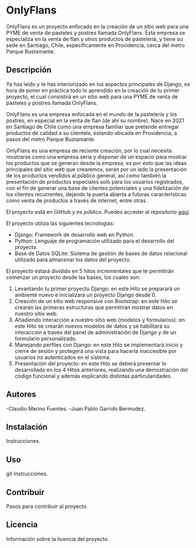 # OnlyFlans

OnlyFlans es un proyecto enfocado en la creación de un sitio web para una PYME de venta de pasteles y postres llamada OnlyFlans. Esta empresa se especializa en la venta de flan y otros productos de pastelería, y tiene su sede en Santiago, Chile, específicamente en Providencia, cerca del metro Parque Bustamante.

## Descripción

Ya has leído y te has interiorizado en los aspectos principales de Django, es hora de poner en práctica todo lo aprendido en la creación de tu primer proyecto, el cual consistirá en un sitio web para una PYME de venta de pasteles y postres llamada OnlyFlans.

OnlyFlans es una empresa enfocada en el mundo de la pastelería y los postres, en especial en la venta de flan (de ahí su nombre). Nace en 2021 en Santiago de Chile como una empresa familiar que pretende entregar productos de calidad a su clientela, estando ubicada en Providencia, a pasos del metro Parque Bustamante.

OnlyFlans es una empresa de reciente creación, por lo cual necesita mostrarse como una empresa seria y disponer de un espacio para mostrar los productos que se generan desde la empresa, es por esto que las ideas principales del sitio web que crearemos, serán por un lado la presentación de los productos vendidos al público general, así como también la presentación de productos especiales solo para los usuarios registrados, con el fin de generar una base de clientes potenciales y una fidelización de los clientes recurrentes, dejando la puerta abierta a futuras características como venta de productos a través de internet, entre otras.

El proyecto está en GitHub y es público. Puedes acceder al repositorio [aquí](https://github.com/ClaudioDL24/django_onlyflans).

El proyecto utiliza las siguientes tecnologías:

- Django: Framework de desarrollo web en Python.
- Python: Lenguaje de programación utilizado para el desarrollo del proyecto.
- Base de Datos SQLite: Sistema de gestión de bases de datos relacional utilizado para almacenar los datos del proyecto.

El proyecto estará dividido en 5 hitos incrementales que te permitirán comenzar un proyecto desde las bases, los cuales son:

1. Levantando tu primer proyecto Django: en este Hito se preparará un ambiente nuevo e inicializará un proyecto Django desde 0.
2. Creación de un sitio web responsive con Bootstrap: en este Hito se crearán las primeras estructuras que permitirán mostrar datos en nuestro sitio web.
3. Añadiendo interacción a nuestro sitio web (modelos y formularios): en este Hito se crearán nuevos modelos de datos y se habilitará su interacción a través del panel de administración de Django y de un formulario personalizado.
4. Manejando perfiles con Django: en este Hito se implementará inicio y cierre de sesión y protegerá una vista para hacerla inaccesible por usuarios no autenticados en el sistema.
5. Presentación del proyecto: en este Hito se deberá presentar lo desarrollado en los 4 Hitos anteriores, realizando una demostración del código funcional y además explicando distintas particularidades.

## Autores

-Claudio Merino Fuentes.
-Juan Pablo Garrido Bermudez.

## Instalación

Instrucciones.

## Uso
git
Instrucciones.

## Contribuir

Pasos para contribuir al proyecto.

## Licencia

Información sobre la licencia del proyecto.
